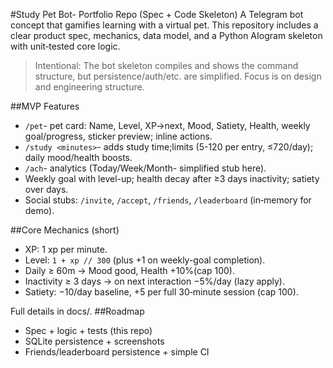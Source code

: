 #Study Pet Bot- Portfolio Repo (Spec + Code Skeleton)
A Telegram bot concept that gamifies learning with a virtual pet.
This repository includes a clear product spec, mechanics, data model, and a Python AIogram skeleton with unit‑tested core logic.

>Intentional: The bot skeleton compiles and shows the command structure, but persistence/auth/etc. are simplified. Focus is on design and engineering structure.

##MVP Features
- `/pet`- pet card: Name, Level, XP→next, Mood, Satiety, Health, weekly goal/progress, sticker preview; inline actions.
- `/study <minutes>`- adds study time;limits (5-120 per entry, ≤720/day); daily mood/health boosts.
- `/ach`- analytics (Today/Week/Month- simplified stub here).
- Weekly goal with level-up; health decay after ≥3 days inactivity; satiety over days.
- Social stubs: `/invite`, `/accept`, `/friends`, `/leaderboard` (in‑memory for demo).

##Core Mechanics (short)
- XP: 1 xp per minute.
- Level: `1 + xp // 300` (plus +1 on weekly-goal completion).
- Daily ≥ 60m → Mood good, Health +10%(cap 100).
- Inactivity ≥ 3 days → on next interaction −5%/day (lazy apply).
- Satiety: −10/day baseline, +5 per full 30‑minute session (cap 100).

Full details in docs/.
##Roadmap
- Spec + logic + tests (this repo)
- SQLite persistence + screenshots
- Friends/leaderboard persistence + simple CI

